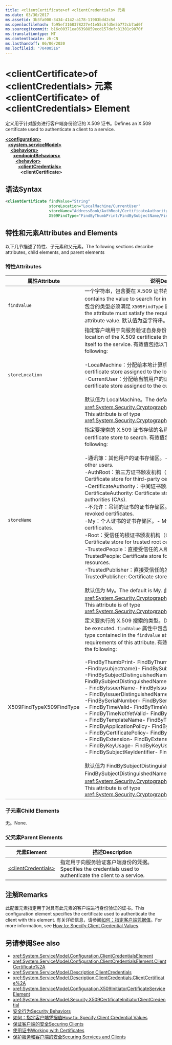 ```yaml
---
title: <clientCertificate>of <clientCredentials> 元素
ms.date: 03/30/2017
ms.assetid: 3b3fa000-3434-4142-a178-11903bdd2c5d
ms.openlocfilehash: fb95ef3168378227e41e55c6fd5e5b772cb7ad0f
ms.sourcegitcommit: b16c00371ea06398859ecd157defc81301c9070f
ms.translationtype: MT
ms.contentlocale: zh-CN
ms.lasthandoff: 06/06/2020
ms.locfileid: "70400516"
---
```

# <a name="clientcertificate-of-clientcredentials-element"></a><span data-ttu-id="ef377-102">\<clientCertificate>of \<clientCredentials> 元素</span><span class="sxs-lookup"><span data-stu-id="ef377-102">\<clientCertificate> of \<clientCredentials> Element</span></span>
<span data-ttu-id="ef377-103">定义用于针对服务进行客户端身份验证的 X.509 证书。</span><span class="sxs-lookup"><span data-stu-id="ef377-103">Defines an X.509 certificate used to authenticate a client to a service.</span></span>  
  
[**\<configuration>**](../configuration-element.md)\
&nbsp;&nbsp;[**\<system.serviceModel>**](system-servicemodel.md)\
&nbsp;&nbsp;&nbsp;&nbsp;[**\<behaviors>**](behaviors.md)\
&nbsp;&nbsp;&nbsp;&nbsp;&nbsp;&nbsp;[**\<endpointBehaviors>**](endpointbehaviors.md)\
&nbsp;&nbsp;&nbsp;&nbsp;&nbsp;&nbsp;&nbsp;&nbsp;[**\<behavior>**](behavior-of-endpointbehaviors.md)\
&nbsp;&nbsp;&nbsp;&nbsp;&nbsp;&nbsp;&nbsp;&nbsp;&nbsp;&nbsp;[**\<clientCredentials>**](clientcredentials.md)\
&nbsp;&nbsp;&nbsp;&nbsp;&nbsp;&nbsp;&nbsp;&nbsp;&nbsp;&nbsp;&nbsp;&nbsp;**\<clientCertificate>**  
  
## <a name="syntax"></a><span data-ttu-id="ef377-104">语法</span><span class="sxs-lookup"><span data-stu-id="ef377-104">Syntax</span></span>  
  
```xml  
<clientCertificate findValue="String"
                   storeLocation="LocalMachine/CurrentUser"
                   storeName="AddressBook/AuthRoot/CertificateAuthority/Disallowed/My/Root/TrustedPeople/TrustedPublisher"
                   X509FindType="FindByThumbPrint/FindBySubjectName/FindBySubjectDistinguishedName/FindByIssuerName/FindByIssuerDistinguishedName/FindBySerialNumber/FindByTimeValid/FindByTimeNotYetValid/FindByTemplateName/FindByApplicationPolicy/FindByCertificatePolicy/FindByExtension/FindByKeyUsage/FindBySubjectKeyIdentifier" />
```  
  
## <a name="attributes-and-elements"></a><span data-ttu-id="ef377-105">特性和元素</span><span class="sxs-lookup"><span data-stu-id="ef377-105">Attributes and Elements</span></span>  
 <span data-ttu-id="ef377-106">以下几节描述了特性、子元素和父元素。</span><span class="sxs-lookup"><span data-stu-id="ef377-106">The following sections describe attributes, child elements, and parent elements</span></span>  
  
### <a name="attributes"></a><span data-ttu-id="ef377-107">特性</span><span class="sxs-lookup"><span data-stu-id="ef377-107">Attributes</span></span>  
  
|<span data-ttu-id="ef377-108">属性</span><span class="sxs-lookup"><span data-stu-id="ef377-108">Attribute</span></span>|<span data-ttu-id="ef377-109">说明</span><span class="sxs-lookup"><span data-stu-id="ef377-109">Description</span></span>|  
|---------------|-----------------|  
|`findValue`|<span data-ttu-id="ef377-110">一个字符串，包含要在 X.509 证书存储中搜索的值。</span><span class="sxs-lookup"><span data-stu-id="ef377-110">A string that contains the value to search for in the X.509 certificate store.</span></span> <span data-ttu-id="ef377-111">此属性中包含的类型必须满足 `X509FindType` 属性值的要求。</span><span class="sxs-lookup"><span data-stu-id="ef377-111">The type contained in the attribute must satisfy the requirements of the `X509FindType` attribute value.</span></span> <span data-ttu-id="ef377-112">默认值为空字符串。</span><span class="sxs-lookup"><span data-stu-id="ef377-112">The default is an empty string.</span></span>|  
|`storeLocation`|<span data-ttu-id="ef377-113">指定客户端用于向服务验证自身身份的 X.509 证书的位置。</span><span class="sxs-lookup"><span data-stu-id="ef377-113">Specifies the location of the X.509 certificate that the client uses to authenticate itself to the service.</span></span> <span data-ttu-id="ef377-114">有效值包括以下值：</span><span class="sxs-lookup"><span data-stu-id="ef377-114">Valid values include the following:</span></span><br /><br /> <span data-ttu-id="ef377-115">-LocalMachine：分配给本地计算机的证书存储区。</span><span class="sxs-lookup"><span data-stu-id="ef377-115">-   LocalMachine: the certificate store assigned to the local machine.</span></span><br /><span data-ttu-id="ef377-116">-CurrentUser：分配给当前用户的证书存储区。</span><span class="sxs-lookup"><span data-stu-id="ef377-116">-   CurrentUser: the certificate store assigned to the current user.</span></span><br /><br /> <span data-ttu-id="ef377-117">默认值为 LocalMachine。</span><span class="sxs-lookup"><span data-stu-id="ef377-117">The default is LocalMachine.</span></span> <span data-ttu-id="ef377-118">此属性的类型为 <xref:System.Security.Cryptography.X509Certificates.StoreLocation>。</span><span class="sxs-lookup"><span data-stu-id="ef377-118">This attribute is of type <xref:System.Security.Cryptography.X509Certificates.StoreLocation>.</span></span>|  
|`storeName`|<span data-ttu-id="ef377-119">指定要搜索的 X.509 证书存储的名称。</span><span class="sxs-lookup"><span data-stu-id="ef377-119">Specifies the name of the X.509 certificate store to search.</span></span> <span data-ttu-id="ef377-120">有效值包括以下值：</span><span class="sxs-lookup"><span data-stu-id="ef377-120">Valid values include the following:</span></span><br /><br /> <span data-ttu-id="ef377-121">-通讯簿：其他用户的证书存储区。</span><span class="sxs-lookup"><span data-stu-id="ef377-121">-   AddressBook: Certificate store for other users.</span></span><br /><span data-ttu-id="ef377-122">-AuthRoot：第三方证书颁发机构（Ca）的证书存储区。</span><span class="sxs-lookup"><span data-stu-id="ef377-122">-   AuthRoot: Certificate store for third-party certificate authorities (CAs).</span></span><br /><span data-ttu-id="ef377-123">-CertificateAuthority：中间证书颁发机构（Ca）的证书存储区。</span><span class="sxs-lookup"><span data-stu-id="ef377-123">-   CertificateAuthority: Certificate store for intermediate certificate authorities (CAs).</span></span><br /><span data-ttu-id="ef377-124">-不允许：吊销的证书的证书存储区。</span><span class="sxs-lookup"><span data-stu-id="ef377-124">-   Disallowed: Certificate store for revoked certificates.</span></span><br /><span data-ttu-id="ef377-125">-My：个人证书的证书存储区。</span><span class="sxs-lookup"><span data-stu-id="ef377-125">-   My: Certificate store for personal certificates.</span></span><br /><span data-ttu-id="ef377-126">-Root：受信任的根证书颁发机构（Ca）的证书存储区。</span><span class="sxs-lookup"><span data-stu-id="ef377-126">-   Root: Certificate store for trusted root certificate authorities (CAs).</span></span><br /><span data-ttu-id="ef377-127">-TrustedPeople：直接受信任的人和资源的证书存储区。</span><span class="sxs-lookup"><span data-stu-id="ef377-127">-   TrustedPeople: Certificate store for directly trusted people and resources.</span></span><br /><span data-ttu-id="ef377-128">-TrustedPublisher：直接受信任的发布者的证书存储区。</span><span class="sxs-lookup"><span data-stu-id="ef377-128">-   TrustedPublisher: Certificate store for directly trusted publishers.</span></span><br /><br /> <span data-ttu-id="ef377-129">默认值为 My。</span><span class="sxs-lookup"><span data-stu-id="ef377-129">The default is My.</span></span> <span data-ttu-id="ef377-130">此属性的类型为 <xref:System.Security.Cryptography.X509Certificates.StoreName>。</span><span class="sxs-lookup"><span data-stu-id="ef377-130">This attribute is of type <xref:System.Security.Cryptography.X509Certificates.StoreName>.</span></span>|  
|<span data-ttu-id="ef377-131">X509FindType</span><span class="sxs-lookup"><span data-stu-id="ef377-131">X509FindType</span></span>|<span data-ttu-id="ef377-132">定义要执行的 X.509 搜索的类型。</span><span class="sxs-lookup"><span data-stu-id="ef377-132">Defines the type of X.509 search to be executed.</span></span> <span data-ttu-id="ef377-133">`findValue` 属性中包含的类型必须满足此属性的要求。</span><span class="sxs-lookup"><span data-stu-id="ef377-133">The type contained in the `findValue` attribute must satisfy the requirements of this attribute.</span></span> <span data-ttu-id="ef377-134">有效值包括以下值：</span><span class="sxs-lookup"><span data-stu-id="ef377-134">Valid values include the following:</span></span><br /><br /> <span data-ttu-id="ef377-135">-FindByThumbPrint</span><span class="sxs-lookup"><span data-stu-id="ef377-135">-   FindByThumbPrint</span></span><br /><span data-ttu-id="ef377-136">-Findbysubjectname)</span><span class="sxs-lookup"><span data-stu-id="ef377-136">-   FindBySubjectName</span></span><br /><span data-ttu-id="ef377-137">-FindBySubjectDistinguishedName</span><span class="sxs-lookup"><span data-stu-id="ef377-137">-   FindBySubjectDistinguishedName</span></span><br /><span data-ttu-id="ef377-138">- FindByIssuerName</span><span class="sxs-lookup"><span data-stu-id="ef377-138">-   FindByIssuerName</span></span><br /><span data-ttu-id="ef377-139">- FindByIssuerDistinguishedName</span><span class="sxs-lookup"><span data-stu-id="ef377-139">-   FindByIssuerDistinguishedName</span></span><br /><span data-ttu-id="ef377-140">-FindBySerialNumber</span><span class="sxs-lookup"><span data-stu-id="ef377-140">-   FindBySerialNumber</span></span><br /><span data-ttu-id="ef377-141">- FindByTimeValid</span><span class="sxs-lookup"><span data-stu-id="ef377-141">-   FindByTimeValid</span></span><br /><span data-ttu-id="ef377-142">- FindByTimeNotYetValid</span><span class="sxs-lookup"><span data-stu-id="ef377-142">-   FindByTimeNotYetValid</span></span><br /><span data-ttu-id="ef377-143">- FindByTemplateName</span><span class="sxs-lookup"><span data-stu-id="ef377-143">-   FindByTemplateName</span></span><br /><span data-ttu-id="ef377-144">- FindByApplicationPolicy</span><span class="sxs-lookup"><span data-stu-id="ef377-144">-   FindByApplicationPolicy</span></span><br /><span data-ttu-id="ef377-145">- FindByCertificatePolicy</span><span class="sxs-lookup"><span data-stu-id="ef377-145">-   FindByCertificatePolicy</span></span><br /><span data-ttu-id="ef377-146">- FindByExtension</span><span class="sxs-lookup"><span data-stu-id="ef377-146">-   FindByExtension</span></span><br /><span data-ttu-id="ef377-147">- FindByKeyUsage</span><span class="sxs-lookup"><span data-stu-id="ef377-147">-   FindByKeyUsage</span></span><br /><span data-ttu-id="ef377-148">- FindBySubjectKeyIdentifier</span><span class="sxs-lookup"><span data-stu-id="ef377-148">-   FindBySubjectKeyIdentifier</span></span><br /><br /> <span data-ttu-id="ef377-149">默认值为 FindBySubjectDistinguishedName。</span><span class="sxs-lookup"><span data-stu-id="ef377-149">The default value is FindBySubjectDistinguishedName.</span></span> <span data-ttu-id="ef377-150">此属性的类型为 <xref:System.Security.Cryptography.X509Certificates.X509FindType>。</span><span class="sxs-lookup"><span data-stu-id="ef377-150">This attribute is of type <xref:System.Security.Cryptography.X509Certificates.X509FindType>.</span></span>|  
  
### <a name="child-elements"></a><span data-ttu-id="ef377-151">子元素</span><span class="sxs-lookup"><span data-stu-id="ef377-151">Child Elements</span></span>  
 <span data-ttu-id="ef377-152">无。</span><span class="sxs-lookup"><span data-stu-id="ef377-152">None.</span></span>  
  
### <a name="parent-elements"></a><span data-ttu-id="ef377-153">父元素</span><span class="sxs-lookup"><span data-stu-id="ef377-153">Parent Elements</span></span>  
  
|<span data-ttu-id="ef377-154">元素</span><span class="sxs-lookup"><span data-stu-id="ef377-154">Element</span></span>|<span data-ttu-id="ef377-155">描述</span><span class="sxs-lookup"><span data-stu-id="ef377-155">Description</span></span>|  
|-------------|-----------------|  
|[\<clientCredentials>](clientcredentials.md)|<span data-ttu-id="ef377-156">指定用于向服务验证客户端身份的凭据。</span><span class="sxs-lookup"><span data-stu-id="ef377-156">Specifies the credentials used to authenticate the client to a service.</span></span>|  
  
## <a name="remarks"></a><span data-ttu-id="ef377-157">注解</span><span class="sxs-lookup"><span data-stu-id="ef377-157">Remarks</span></span>  
 <span data-ttu-id="ef377-158">此配置元素指定用于对具有此元素的客户端进行身份验证的证书。</span><span class="sxs-lookup"><span data-stu-id="ef377-158">This configuration element specifies the certificate used to authenticate the client with this element.</span></span> <span data-ttu-id="ef377-159">有关详细信息，请参阅[如何：指定客户端凭据值](../../../wcf/how-to-specify-client-credential-values.md)。</span><span class="sxs-lookup"><span data-stu-id="ef377-159">For more information, see [How to: Specify Client Credential Values](../../../wcf/how-to-specify-client-credential-values.md).</span></span>  
  
## <a name="see-also"></a><span data-ttu-id="ef377-160">另请参阅</span><span class="sxs-lookup"><span data-stu-id="ef377-160">See also</span></span>

- <xref:System.ServiceModel.Configuration.ClientCredentialsElement>
- <xref:System.ServiceModel.Configuration.ClientCredentialsElement.ClientCertificate%2A>
- <xref:System.ServiceModel.Description.ClientCredentials>
- <xref:System.ServiceModel.Description.ClientCredentials.ClientCertificate%2A>
- <xref:System.ServiceModel.Configuration.X509InitiatorCertificateServiceElement>
- <xref:System.ServiceModel.Security.X509CertificateInitiatorClientCredential>
- [<span data-ttu-id="ef377-161">安全行为</span><span class="sxs-lookup"><span data-stu-id="ef377-161">Security Behaviors</span></span>](../../../wcf/feature-details/security-behaviors-in-wcf.md)
- [<span data-ttu-id="ef377-162">如何：指定客户端凭据值</span><span class="sxs-lookup"><span data-stu-id="ef377-162">How to: Specify Client Credential Values</span></span>](../../../wcf/how-to-specify-client-credential-values.md)
- [<span data-ttu-id="ef377-163">保证客户端的安全</span><span class="sxs-lookup"><span data-stu-id="ef377-163">Securing Clients</span></span>](../../../wcf/securing-clients.md)
- [<span data-ttu-id="ef377-164">使用证书</span><span class="sxs-lookup"><span data-stu-id="ef377-164">Working with Certificates</span></span>](../../../wcf/feature-details/working-with-certificates.md)
- [<span data-ttu-id="ef377-165">保护服务和客户端的安全</span><span class="sxs-lookup"><span data-stu-id="ef377-165">Securing Services and Clients</span></span>](../../../wcf/feature-details/securing-services-and-clients.md)
